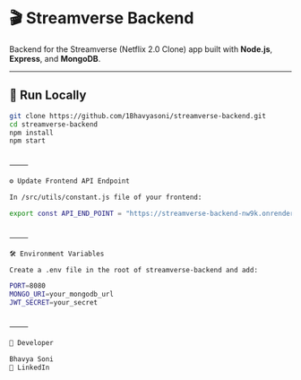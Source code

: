 

# 🎬 Streamverse Backend

Backend for the Streamverse (Netflix 2.0 Clone) app built with **Node.js**, **Express**, and **MongoDB**.

---

## 🔧 Run Locally

```bash
git clone https://github.com/1Bhavyasoni/streamverse-backend.git
cd streamverse-backend
npm install
npm start


⸻

⚙️ Update Frontend API Endpoint

In /src/utils/constant.js file of your frontend:

export const API_END_POINT = "https://streamverse-backend-nw9k.onrender.com/api/v1/user";


⸻

🛠️ Environment Variables

Create a .env file in the root of streamverse-backend and add:

PORT=8080
MONGO_URI=your_mongodb_url
JWT_SECRET=your_secret


⸻

👤 Developer

Bhavya Soni
🔗 LinkedIn

